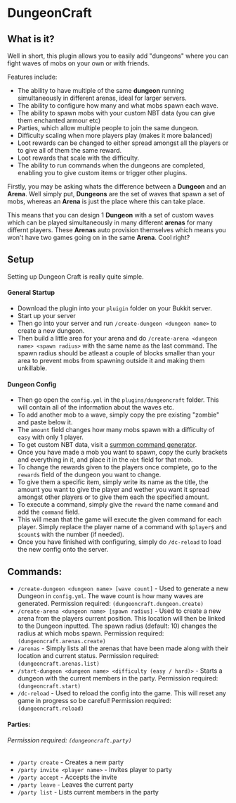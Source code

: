 # DungeonCraft
## What is it?
Well in short, this plugin allows you to easily add "dungeons" where you can fight waves of mobs on your own or with friends.
 
Features include:
 - The ability to have multiple of the same **dungeon** running simultaneously in different arenas, ideal for larger servers.
 - The ability to configure how many and what mobs spawn each wave.
 - The ability to spawn mobs with your custom NBT data (you can give them enchanted armour etc)
 - Parties, which allow multiple people to join the same dungeon.
 - Difficulty scaling when more players play (makes it more balanced)
 - Loot rewards can be changed to either spread amongst all the players or to give all of them the same reward.
 - Loot rewards that scale with the difficulty.
 - The ability to run commands when the dungeons are completed, enabling you to give custom items or trigger other plugins.
 
 Firstly, you may be asking whats the difference between a **Dungeon** and an **Arena**. Well simply put, **Dungeons** are the set of waves that spawn a set of mobs, whereas an **Arena** is just the place where this can take place. </p>

This means that you can design 1 **Dungeon** with a set of custom waves which can be played simultaneously in many different **arenas** for many differnt players. These **Arenas** auto provision themselves which means you won't have two games going on in the same **Arena**. Cool right? 

 ## Setup
 Setting up Dungeon Craft is really quite simple.
 #### General Startup
 - Download the plugin into your `pluigin` folder on your Bukkit server.
 - Start up your server
 - Then go into your server and run `/create-dungeon <dungeon name>` to create a new dungeon.
 - Then build a little area for your arena and do `/create-arena <dungeon name> <spawn radius>` with the same name as the last command. 
 The spawn radius should be atleast a couple of blocks smaller than your area to prevent mobs from spawning outside it and making them unkillable.
 #### Dungeon Config
 - Then go open the `config.yml` in the `plugins/dungeoncraft` folder. This will contain all of the information about the waves etc.
 - To add another mob to a wave, simply copy the pre existing "zombie" and paste below it.
 - The `amount` field changes how many mobs spawn with a difficulty of `easy` with only 1 player.
 - To get custom NBT data, visit a [summon command generator](https://www.gamergeeks.nz/apps/minecraft/mob-generator). 
 - Once you have made a mob you want to spawn, copy the curly brackets and everything in it, and place it in the `nbt` field for that mob.
 - To change the rewards given to the players once complete, go to the `rewards` field of the dungeon you want to change.
 - To give them a specific item, simply write its name as the title, the amount you want to give the player and wether you want it spread amongst other players or to give them each the specified amount.
 - To execute a command, simply give the `reward` the name `command` and add the `command` field.
 - This will mean that the game will execute the given command for each player. Simply replace the player name of a command with `$player$` and `$count$` with the number (if needed).
 - Once you have finished with configuring, simply do `/dc-reload` to load the new config onto the server.
 
 ## Commands:
 - `/create-dungeon <dungeon name> [wave count]` - Used to generate a new Dungeon in `config.yml`. The wave count is how many waves are generated. Permission required:  `(dungeoncraft.dungeon.create)`
 - `/create-arena <dungeon name> [spawn radius]` - Used to create a new arena from the players current position. This location will then be linked to the Dungeon inputted. The spawn radius (default: 10) changes the radius at which mobs spawn. Permission required: `(dungeoncraft.arenas.create)`
 - `/arenas` - Simply lists all the arenas that have been made along with their location and current status. Permission required:  `(dungeoncraft.arenas.list)`
 - `/start-dungeon <dungeon name> <difficulty (easy / hard)>` - Starts a dungeon with the current members in the party. Permission required:  `(dungeoncraft.start)`
 - `/dc-reload` - Used to reload the config into the game. This will reset any game in progress so be careful! Permission required:  `(dungeoncraft.reload)`
 
 #### Parties: 
 ###### Permission required:  `(dungeoncraft.party)`
 - `/party create` - Creates a new party
 - `/party invite <player name>` - Invites player to party
 - `/party accept` - Accepts the invite
 - `/party leave` - Leaves the current party
 - `/party list` - Lists current members in the party
 
 
 
